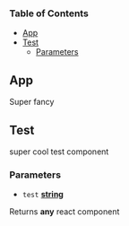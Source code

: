 <!-- Generated by documentation.js. Update this documentation by updating the source code. -->

### Table of Contents

-   [App][1]
-   [Test][2]
    -   [Parameters][3]

## App

Super fancy

## Test

super cool test component

### Parameters

-   `test` **[string][4]** 

Returns **any** react component

[1]: #app

[2]: #test

[3]: #parameters

[4]: https://developer.mozilla.org/docs/Web/JavaScript/Reference/Global_Objects/String
